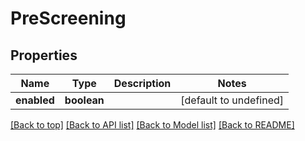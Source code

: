# PreScreening

## Properties

|Name | Type | Description | Notes|
|------------ | ------------- | ------------- | -------------|
|**enabled** | **boolean** |  | [default to undefined]|




[[Back to top]](#) [[Back to API list]](../../README.md#documentation-for-api-endpoints) [[Back to Model list]](../../README.md#documentation-for-models) [[Back to README]](../../README.md)
